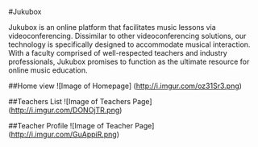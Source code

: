 #Jukubox

Jukubox is an online platform that facilitates music lessons via videoconferencing.  Dissimilar to other videoconferencing solutions, our technology is specifically designed to accommodate musical interaction.  With a faculty comprised of well-respected teachers and industry professionals, Jukubox promises to function as the ultimate resource for online music education.

##Home view
![Image of Homepage]
(http://i.imgur.com/oz31Sr3.png)

##Teachers List
![Image of Teachers Page]
(http://i.imgur.com/DONOjTR.png)

##Teacher Profile
![Image of Teacher Page]
(http://i.imgur.com/GuAppiR.png)
